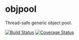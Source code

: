 # objpool

Thread-safe generic object pool.

[![Build Status](https://travis-ci.org/btmorex/objpool.svg?branch=master)](https://travis-ci.org/btmorex/objpool) [![Coverage Status](https://coveralls.io/repos/btmorex/objpool/badge.svg?branch=master&service=github)](https://coveralls.io/github/btmorex/objpool?branch=master)
